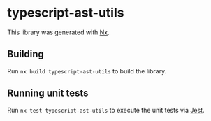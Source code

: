 # typescript-ast-utils

This library was generated with [Nx](https://nx.dev).

## Building

Run `nx build typescript-ast-utils` to build the library.

## Running unit tests

Run `nx test typescript-ast-utils` to execute the unit tests via [Jest](https://jestjs.io).
